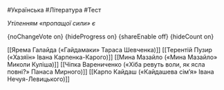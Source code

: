 #Українська #Література #Тест

*Утіленням «пропащої сили» є*

{noChangeVote on}
{hideProgress on}
{shareEnable off}
{hideCount on}

[[Ярема Галайда («Гайдамаки» Тараса Шевченка)]]
[[Терентій Пузир («Хазяїн» Івана Карпенка-Карого)]]
[[Мина Мазайло («Мина Мазайло» Миколи Куліша)]]
[[Чіпка Варениченко («Хіба ревуть воли, як ясла повні?» Панаса Мирного)]]
[[Карпо Кайдаш («Кайдашева сім’я» Івана Нечуя-Левицького)]]
